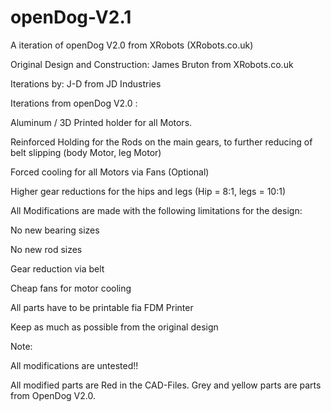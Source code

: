 # openDog-V2.1

A iteration of openDog V2.0 from XRobots (XRobots.co.uk)

Original Design and Construction:
James Bruton from XRobots.co.uk

Iterations by:
J-D from JD Industries


Iterations from openDog V2.0 :

Aluminum / 3D Printed holder for all Motors.

Reinforced Holding for the Rods on the main gears, to further reducing of belt slipping (body Motor, leg Motor)

Forced cooling for all Motors via Fans (Optional)

Higher gear reductions for the hips and legs (Hip = 8:1, legs = 10:1)


All Modifications are made with the following limitations for the design:

No new bearing sizes

No new rod sizes

Gear reduction via belt

Cheap fans for motor cooling

All parts have to be printable fia FDM Printer

Keep as much as possible from the original design


Note:

All modifications are untested!!

All modified parts are Red in the CAD-Files. Grey and yellow parts are parts from OpenDog V2.0.
